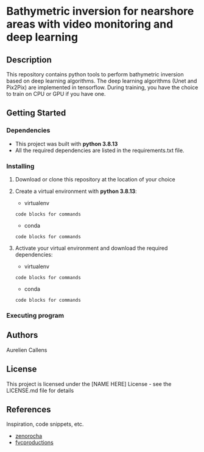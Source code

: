 # Bathymetric inversion for nearshore areas with video monitoring and deep learning


## Description

This repository contains python tools to perform bathymetric inversion based on deep learning algorithms. The deep learning algorithms (Unet and Pix2Pix) are implemented in tensorflow. 
During training, you have the choice to train on CPU or GPU if you have one.

## Getting Started

### Dependencies

* This project was built with **python 3.8.13**
* All the required dependencies are listed in the requirements.txt file.

### Installing

1. Download or clone this repository at the location of your choice

2. Create a virtual environment with **python 3.8.13**:

    + virtualenv
    
    ```
    code blocks for commands
    ```

    + conda 

    ```
    code blocks for commands
    ```

3. Activate your virtual environment and download the required dependencies:

    + virtualenv
    
    ```
    code blocks for commands
    ```

    + conda 

    ```
    code blocks for commands
    ```

### Executing program


## Authors

Aurelien Callens

## License

This project is licensed under the [NAME HERE] License - see the LICENSE.md file for details

## References

Inspiration, code snippets, etc.
* [zenorocha](https://gist.github.com/zenorocha/4526327)
* [fvcproductions](https://gist.github.com/fvcproductions/1bfc2d4aecb01a834b46)
